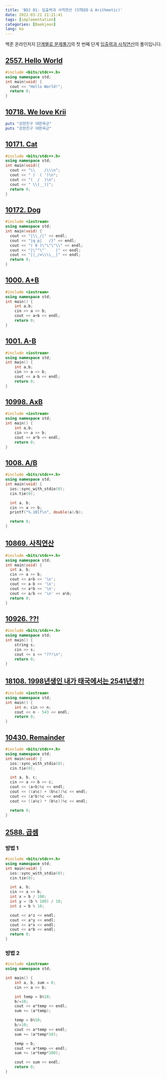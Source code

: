 ```yaml
---
title: 'BOJ 01: 입출력과 사칙연산 (STDIO & Arithmetic)'
date: 2022-03-21 21:21:41
tags: [implementation]
categories: [Baekjoon]
lang: ko
---
```


백준 온라인저지 [단계별로 문제풀기](https://www.acmicpc.net/step)의 첫 번째 단계 [입출력과 사칙연산](https://www.acmicpc.net/step/1)의 풀이입니다.

## [2557. Hello World](https://www.acmicpc.net/problem/2557)

```cpp
#include <bits/stdc++.h>
using namespace std;
int main(void) {
  cout << "Hello World!";
  return 0;
}
```

## [10718. We love Krii](https://www.acmicpc.net/problem/10718)

```rb
puts "강한친구 대한육군"
puts "강한친구 대한육군"
```

## [10171. Cat](https://www.acmicpc.net/problem/10171)

```cpp
#include <bits/stdc++.h>
using namespace std;
int main(void){
  cout << "\\    /\\\n";
  cout << " )  ( ')\n";
  cout << "(  /  )\n";
  cout << " \\(__)|";
  return 0;
}
```

## [10172. Dog](https://www.acmicpc.net/problem/10172)

```cpp
#include <iostream> 
using namespace std;
int main(void) {
  cout << "|\\_/|" << endl;
  cout << "|q p|   /}" << endl;
  cout << "( 0 )\"\"\"\\" << endl;
  cout << "|\"^\"`    |" << endl;
  cout << "||_/=\\\\__|" << endl;
  return 0;
}
```

## [1000. A+B](https://www.acmicpc.net/problem/1000)

```cpp
#include <iostream>
using namespace std;
int main() {
    int a,b;
    cin >> a >> b;
    cout << a+b << endl;
    return 0;
}
```

## [1001. A-B](https://www.acmicpc.net/problem/1001)

```cpp
#include <iostream>
using namespace std;
int main() {
    int a,b;
    cin >> a >> b;
    cout << a-b << endl;
    return 0;
}
```

## [10998. AxB](https://www.acmicpc.net/problem/10998)

```cpp
#include <iostream>
using namespace std;
int main() {
    int a,b;
    cin >> a >> b;
    cout << a*b << endl;
    return 0;
}
```

## [1008. A/B](https://www.acmicpc.net/problem/1008)

```cpp
#include <bits/stdc++.h> 
using namespace std;
int main(void) {
  ios::sync_with_stdio(0);
  cin.tie(0);

  int a, b;
  cin >> a >> b;
  printf("%.10lf\n", double(a)/b);

  return 0;
}
```

## [10869. 사칙연산](https://www.acmicpc.net/problem/10869)

```cpp
#include <bits/stdc++.h>
using namespace std;
int main(void) {
  int a, b;
  cin >> a >> b;
  cout << a+b << '\n';
  cout << a-b << '\n';
  cout << a*b << '\n';
  cout << a/b << '\n' << a%b;
  return 0;
}
```

## [10926. ??!](https://www.acmicpc.net/problem/10926)

```cpp
#include <bits/stdc++.h>
using namespace std;
int main() {
    string s;
    cin >> s;
    cout << s << "??!\n";
    return 0;
}
```

## [18108. 1998년생인 내가 태국에서는 2541년생?! ](https://www.acmicpc.net/problem/18108)

```cpp
#include <iostream>
using namespace std;
int main() {
    int n; cin >> n;
    cout << n - 543 << endl;
    return 0;
}
```

## [10430. Remainder](https://www.acmicpc.net/problem/10430)

```cpp
#include <bits/stdc++.h> 
using namespace std;
int main(void) {
  ios::sync_with_stdio(0);
  cin.tie(0);

  int a, b, c;
  cin >> a >> b >> c;
  cout << (a+b)%c << endl;
  cout << ((a%c) + (b%c))%c << endl;
  cout << (a*b)%c << endl;
  cout << ((a%c) * (b%c))%c << endl;

  return 0;
}
```

## [2588. 곱셈](https://www.acmicpc.net/problem/2588)

### 방법 1
```cpp
#include <bits/stdc++.h> 
using namespace std;
int main(void) {
  ios::sync_with_stdio(0);
  cin.tie(0);

  int a, b;
  cin >> a >> b;
  int x = b / 100; 
  int y = (b % 100) / 10;
  int z = b % 10;

  cout << a*z << endl;
  cout << a*y << endl;
  cout << a*x << endl;
  cout << a*b << endl;
  return 0;
}
```

### 방법 2
```cpp
#include <iostream>
using namespace std;

int main() {
	int a, b, sum = 0;
	cin >> a >> b;

	int temp = b%10;
	b/=10;
	cout << a*temp << endl;
	sum += (a*temp);

	temp = b%10;
	b/=10;
	cout << a*temp << endl;
	sum += (a*temp*10);

	temp = b;
	cout << a*temp << endl;
	sum += (a*temp*100);

	cout << sum << endl;
	return 0;
}
```
